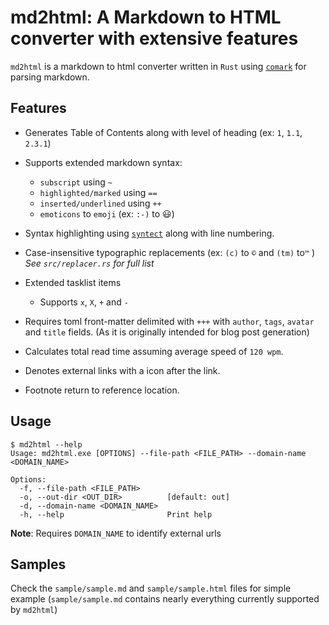# md2html: A Markdown to HTML converter with extensive features

`md2html` is a markdown to html converter written in `Rust` using [`comark`](https://github.com/kivikakk/comrak) for parsing markdown.

## Features
- Generates Table of Contents along with level of heading (ex: `1`, `1.1`, `2.3.1`)
- Supports extended markdown syntax:
  - `subscript` using `~`
  - `highlighted/marked` using `==`
  - `inserted/underlined` using `++`
  - `emoticons` to `emoji` (ex: `:-)` to 😃)

- Syntax highlighting using [`syntect`](https://github.com/trishume/syntect) along with line numbering.

- Case-insensitive typographic replacements (ex: `(c)` to `©` and `(tm)`  to`™` ) _See `src/replacer.rs` for full list_
- Extended tasklist items
  - Supports `x`, `X`, `+` and `-`
- Requires toml front-matter delimited with `+++` with `author`, `tags`, `avatar` and `title` fields. (As it is originally intended for blog post generation)
- Calculates total read time assuming average speed of `120 wpm`.
- Denotes external links with a icon after the link.
- Footnote return to reference location.

## Usage
``` console
$ md2html --help
Usage: md2html.exe [OPTIONS] --file-path <FILE_PATH> --domain-name <DOMAIN_NAME>

Options:
  -f, --file-path <FILE_PATH>
  -o, --out-dir <OUT_DIR>          [default: out]
  -d, --domain-name <DOMAIN_NAME>
  -h, --help                       Print help
```
**Note**: Requires `DOMAIN_NAME` to identify external urls

## Samples

Check the `sample/sample.md` and `sample/sample.html` files for simple example (`sample/sample.md` contains nearly everything currently supported by `md2html`)